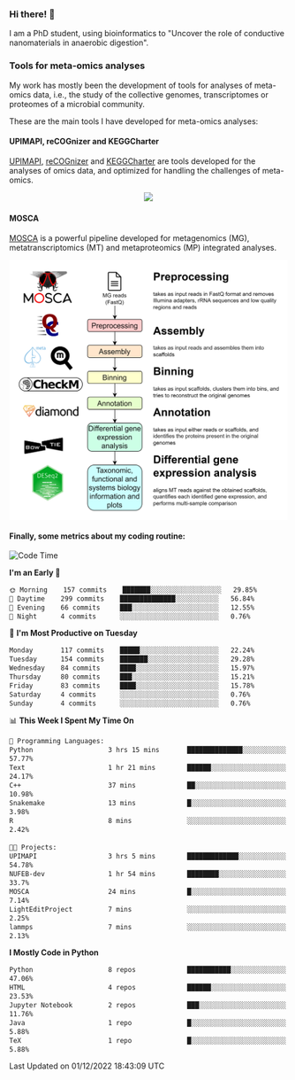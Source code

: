 ### Hi there! 👋

I am a PhD student, using bioinformatics to "Uncover the role of conductive nanomaterials in anaerobic digestion".

### Tools for meta-omics analyses

My work has mostly been the development of tools for analyses of meta-omics data, i.e., the study of the collective genomes, transcriptomes or proteomes of a microbial community.

These are the main tools I have developed for meta-omics analyses:

#### UPIMAPI, reCOGnizer and KEGGCharter

[UPIMAPI](https://github.com/iquasere/UPIMAPI), [reCOGnizer](https://github.com/iquasere/reCOGnizer) and [KEGGCharter](https://github.com/iquasere/KEGGCharter) are tools developed for the analyses of omics data, and optimized for handling the challenges of meta-omics.

<p align="center">
    <img src="assets/annotation_paper.png">
</p>

#### MOSCA

[MOSCA](https://github.com/iquasere/MOSCA) is a powerful pipeline developed for metagenomics (MG), metatranscriptomics (MT) and metaproteomics (MP) integrated analyses.

<p align="center">
    <img src="assets/mosca_workflow.png" align="center" width="700">
</p>


#### Finally, some metrics about my coding routine:

<!--START_SECTION:waka-->
![Code Time](http://img.shields.io/badge/Code%20Time-401%20hrs%2021%20mins-blue)

**I'm an Early 🐤** 

```text
🌞 Morning    157 commits    ███████░░░░░░░░░░░░░░░░░░   29.85% 
🌆 Daytime    299 commits    ██████████████░░░░░░░░░░░   56.84% 
🌃 Evening    66 commits     ███░░░░░░░░░░░░░░░░░░░░░░   12.55% 
🌙 Night      4 commits      ░░░░░░░░░░░░░░░░░░░░░░░░░   0.76%

```
📅 **I'm Most Productive on Tuesday** 

```text
Monday       117 commits    █████░░░░░░░░░░░░░░░░░░░░   22.24% 
Tuesday      154 commits    ███████░░░░░░░░░░░░░░░░░░   29.28% 
Wednesday    84 commits     ████░░░░░░░░░░░░░░░░░░░░░   15.97% 
Thursday     80 commits     ███░░░░░░░░░░░░░░░░░░░░░░   15.21% 
Friday       83 commits     ████░░░░░░░░░░░░░░░░░░░░░   15.78% 
Saturday     4 commits      ░░░░░░░░░░░░░░░░░░░░░░░░░   0.76% 
Sunday       4 commits      ░░░░░░░░░░░░░░░░░░░░░░░░░   0.76%

```


📊 **This Week I Spent My Time On** 

```text
💬 Programming Languages: 
Python                   3 hrs 15 mins       ██████████████░░░░░░░░░░░   57.77% 
Text                     1 hr 21 mins        ██████░░░░░░░░░░░░░░░░░░░   24.17% 
C++                      37 mins             ██░░░░░░░░░░░░░░░░░░░░░░░   10.98% 
Snakemake                13 mins             █░░░░░░░░░░░░░░░░░░░░░░░░   3.98% 
R                        8 mins              ░░░░░░░░░░░░░░░░░░░░░░░░░   2.42%

🐱‍💻 Projects: 
UPIMAPI                  3 hrs 5 mins        █████████████░░░░░░░░░░░░   54.78% 
NUFEB-dev                1 hr 54 mins        ████████░░░░░░░░░░░░░░░░░   33.7% 
MOSCA                    24 mins             █░░░░░░░░░░░░░░░░░░░░░░░░   7.14% 
LightEditProject         7 mins              ░░░░░░░░░░░░░░░░░░░░░░░░░   2.25% 
lammps                   7 mins              ░░░░░░░░░░░░░░░░░░░░░░░░░   2.13%

```

**I Mostly Code in Python** 

```text
Python                   8 repos             ███████████░░░░░░░░░░░░░░   47.06% 
HTML                     4 repos             ██████░░░░░░░░░░░░░░░░░░░   23.53% 
Jupyter Notebook         2 repos             ███░░░░░░░░░░░░░░░░░░░░░░   11.76% 
Java                     1 repo              █░░░░░░░░░░░░░░░░░░░░░░░░   5.88% 
TeX                      1 repo              █░░░░░░░░░░░░░░░░░░░░░░░░   5.88%

```



 Last Updated on 01/12/2022 18:43:09 UTC
<!--END_SECTION:waka-->
